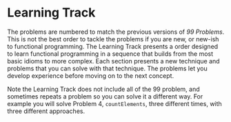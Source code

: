 # Learning Track

 The problems are numbered to match the previous versions of *99 Problems*. This is not the best order to tackle the problems if you are new, or new-ish to functional programming. The Learning Track presents a order designed to learn functional programming in a sequence that builds from the most basic idioms to more complex. Each section presents a new technique and problems that you can solve with that technique. The problems let you develop experience before moving on to the next concept.


Note the Learning Track does not include all of the 99 problem, and sometimes repeats a problem so you can solve it a different way. For example you will solve Problem 4, ```countElements```, three different times, with three different approaches.

